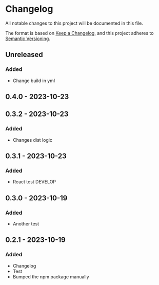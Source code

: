 # Changelog

All notable changes to this project will be documented in this file.

The format is based on [Keep a Changelog](https://keepachangelog.com/en/1.0.0/),
and this project adheres to [Semantic Versioning](https://semver.org/spec/v2.0.0.html).

## Unreleased

### Added

- Change build in yml

## 0.4.0 - 2023-10-23

## 0.3.2 - 2023-10-23

### Added

- Changes dist logic

## 0.3.1 - 2023-10-23

### Added

- React test DEVELOP

## 0.3.0 - 2023-10-19

### Added

- Another test

## 0.2.1 - 2023-10-19

### Added

- Changelog
- Test
- Bumped the npm package manually
